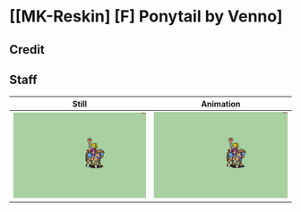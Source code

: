# [\[MK-Reskin\] \[F\] Ponytail by Venno]

## Credit


	
## Staff

| Still | Animation |
| :---: | :-------: |
| ![Staff still](./Staff_000.png) | ![Staff animation](./Staff.gif) |
